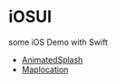 # iOSUI
some iOS Demo with Swift
- [AnimatedSplash](https://github.com/CNKCQ/iOSUI/tree/master/AnimatedSplash)
- [Maplocation](https://github.com/CNKCQ/iOSUI/tree/master/Maplocation)
